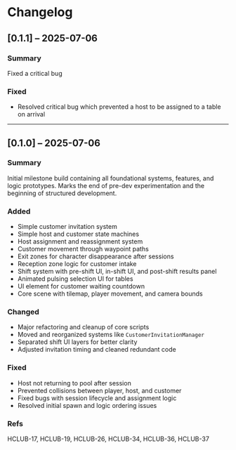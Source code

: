 # Changelog

## [0.1.1] – 2025-07-06
### Summary
Fixed a critical bug

### Fixed
- Resolved critical bug which prevented a host to be assigned to a table on arrival

---

## [0.1.0] – 2025-07-06
### Summary
Initial milestone build containing all foundational systems, features, and logic prototypes. Marks the end of pre-dev experimentation and the beginning of structured development.

### Added
- Simple customer invitation system
- Simple host and customer state machines
- Host assignment and reassignment system
- Customer movement through waypoint paths
- Exit zones for character disappearance after sessions
- Reception zone logic for customer intake
- Shift system with pre-shift UI, in-shift UI, and post-shift results panel
- Animated pulsing selection UI for tables
- UI element for customer waiting countdown
- Core scene with tilemap, player movement, and camera bounds

### Changed
- Major refactoring and cleanup of core scripts
- Moved and reorganized systems like `CustomerInvitationManager`
- Separated shift UI layers for better clarity
- Adjusted invitation timing and cleaned redundant code

### Fixed
- Host not returning to pool after session
- Prevented collisions between player, host, and customer
- Fixed bugs with session lifecycle and assignment logic
- Resolved initial spawn and logic ordering issues

### Refs
HCLUB-17, HCLUB-19, HCLUB-26, HCLUB-34, HCLUB-36, HCLUB-37